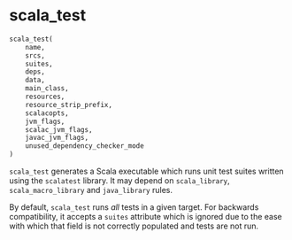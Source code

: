 # scala_test

```python
scala_test(
    name,
    srcs,
    suites,
    deps,
    data,
    main_class,
    resources,
    resource_strip_prefix,
    scalacopts,
    jvm_flags,
    scalac_jvm_flags,
    javac_jvm_flags,
    unused_dependency_checker_mode
)
```

`scala_test` generates a Scala executable which runs unit test suites written
using the `scalatest` library. It may depend on `scala_library`,
`scala_macro_library` and `java_library` rules.

By default, `scala_test` runs _all_ tests in a given target.
For backwards compatibility, it accepts a `suites` attribute which
is ignored due to the ease with which that field is not correctly
populated and tests are not run.